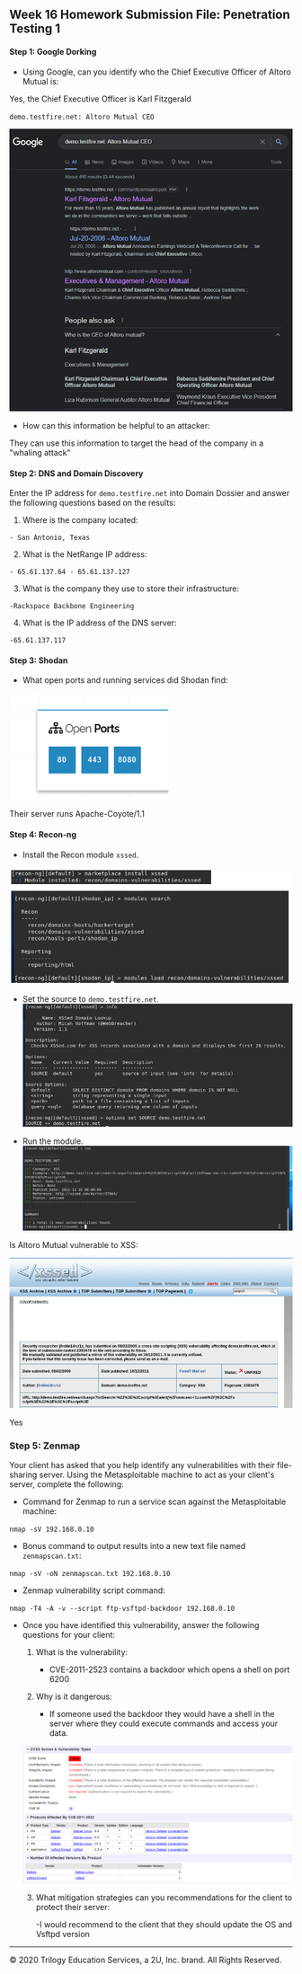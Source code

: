 ## Week 16 Homework Submission File: Penetration Testing 1

#### Step 1: Google Dorking


- Using Google, can you identify who the Chief Executive Officer of Altoro Mutual is:

Yes, the Chief Executive Officer is Karl Fitzgerald

`demo.testfire.net: Altoro Mutual CEO`

![Google Dork](https://github.com/BQcybersec/-UofM-VIRT-CYBER-12-2021/blob/main/Homework/Unit-16%20Penetration%20Testing/Images/01.Google%20Dork.png)


- How can this information be helpful to an attacker:

They can use this information to target the head of the company in a "whaling attack" 


#### Step 2: DNS and Domain Discovery

Enter the IP address for `demo.testfire.net` into Domain Dossier and answer the following questions based on the results:

  1. Where is the company located: 

    - San Antonio, Texas

  2. What is the NetRange IP address:
    
    - 65.61.137.64 - 65.61.137.127

  3. What is the company they use to store their infrastructure:

    -Rackspace Backbone Engineering

  4. What is the IP address of the DNS server:

    -65.61.137.117

#### Step 3: Shodan

- What open ports and running services did Shodan find:

![Open Ports](https://github.com/BQcybersec/-UofM-VIRT-CYBER-12-2021/blob/main/Homework/Unit-16%20Penetration%20Testing/Images/02.open_ports.png)

Their server runs Apache-Coyote/1.1



#### Step 4: Recon-ng

- Install the Recon module `xssed`. 

![Install Recon Module](https://github.com/BQcybersec/-UofM-VIRT-CYBER-12-2021/blob/main/Homework/Unit-16%20Penetration%20Testing/Images/03.InstallReconModule.png)
- Set the source to `demo.testfire.net`. 
![Set Source](https://github.com/BQcybersec/-UofM-VIRT-CYBER-12-2021/blob/main/Homework/Unit-16%20Penetration%20Testing/Images/04.Set%20Source.png)

- Run the module. 
![Run](https://github.com/BQcybersec/-UofM-VIRT-CYBER-12-2021/blob/main/Homework/Unit-16%20Penetration%20Testing/Images/05.Run%20The%20Module.png)

Is Altoro Mutual vulnerable to XSS: 


![Altoro Mutual Vulnerability](https://github.com/BQcybersec/-UofM-VIRT-CYBER-12-2021/blob/main/Homework/Unit-16%20Penetration%20Testing/Images/06.Altoro%20Vulnerability.png)

Yes


### Step 5: Zenmap

Your client has asked that you help identify any vulnerabilities with their file-sharing server. Using the Metasploitable machine to act as your client's server, complete the following:

- Command for Zenmap to run a service scan against the Metasploitable machine: 

`nmap -sV 192.168.0.10`
 
- Bonus command to output results into a new text file named `zenmapscan.txt`:

`nmap -sV -oN zenmapscan.txt 192.168.0.10`

- Zenmap vulnerability script command: 

`nmap -T4 -A -v --script ftp-vsftpd-backdoor 192.168.0.10`

- Once you have identified this vulnerability, answer the following questions for your client:
  1. What is the vulnerability:
  
        - CVE-2011-2523 contains a backdoor which opens a shell on port 6200

  2. Why is it dangerous:

       - If someone used the backdoor they would have a shell in the server where they could execute commands and access your data. 

    ![Danger Score](https://github.com/BQcybersec/-UofM-VIRT-CYBER-12-2021/blob/main/Homework/Unit-16%20Penetration%20Testing/Images/07.DangerScore.png)

  3. What mitigation strategies can you recommendations for the client to protect their server:

       -I would recommend to the client that they should update the OS and Vsftpd version

---
© 2020 Trilogy Education Services, a 2U, Inc. brand. All Rights Reserved.  

